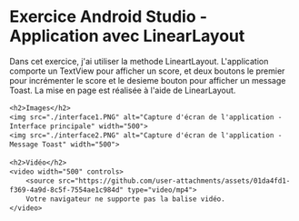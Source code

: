 <!DOCTYPE html>
<html lang="fr">
<head>
    <meta charset="UTF-8">
    <meta name="viewport" content="width=device-width, initial-scale=1.0">
    <title>Exercice Android Studio avec ConstraintLayout</title>
</head>
<body>
    <h1>Exercice Android Studio - Application avec LinearLayout</h1>
    <p>Dans cet exercice, j'ai utiliser la methode LineartLayout. L'application comporte un TextView pour afficher un score, et deux boutons le premier pour incrémenter le score et le desieme bouton pour afficher un message Toast. La mise en page est réalisée à l'aide de LinearLayout.</p>

    <h2>Images</h2>
    <img src="./interface1.PNG" alt="Capture d'écran de l'application - Interface principale" width="500">
    <img src="./interface2.PNG" alt="Capture d'écran de l'application - Message Toast" width="500">

    <h2>Vidéo</h2>
    <video width="500" controls>
        <source src="https://github.com/user-attachments/assets/01da4fd1-f369-4a9d-8c5f-7554ae1c984d" type="video/mp4">
        Votre navigateur ne supporte pas la balise vidéo.
    </video>
</body>
</html>
